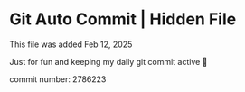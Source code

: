 # Git Auto Commit | Hidden File

This file was added Feb 12, 2025

Just for fun and keeping my daily git commit active 🤪

commit number: 2786223
